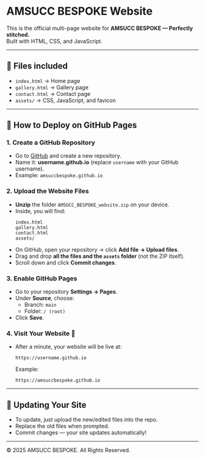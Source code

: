
# AMSUCC BESPOKE Website

This is the official multi-page website for **AMSUCC BESPOKE — Perfectly stitched.**  
Built with HTML, CSS, and JavaScript.

---

## 📂 Files included
- `index.html` → Home page  
- `gallery.html` → Gallery page  
- `contact.html` → Contact page  
- `assets/` → CSS, JavaScript, and favicon  

---

## 🚀 How to Deploy on GitHub Pages

### 1. Create a GitHub Repository
- Go to [GitHub](https://github.com) and create a new repository.  
- Name it: **username.github.io** (replace `username` with your GitHub username).  
- Example: `amsuccbespoke.github.io`

### 2. Upload the Website Files
- **Unzip** the folder `AMSUCC_BESPOKE_website.zip` on your device.  
- Inside, you will find:  
  ```
  index.html
  gallery.html
  contact.html
  assets/
  ```  
- On GitHub, open your repository → click **Add file → Upload files**.  
- Drag and drop **all the files and the `assets` folder** (not the ZIP itself).  
- Scroll down and click **Commit changes**.

### 3. Enable GitHub Pages
- Go to your repository **Settings → Pages**.  
- Under **Source**, choose:  
  - Branch: `main`  
  - Folder: `/ (root)`  
- Click **Save**.

### 4. Visit Your Website 🎉
- After a minute, your website will be live at:  
  ```
  https://username.github.io
  ```  
  Example:  
  ```
  https://amsuccbespoke.github.io
  ```

---

## 🔧 Updating Your Site
- To update, just upload the new/edited files into the repo.  
- Replace the old files when prompted.  
- Commit changes — your site updates automatically!  

---

© 2025 AMSUCC BESPOKE. All Rights Reserved.
